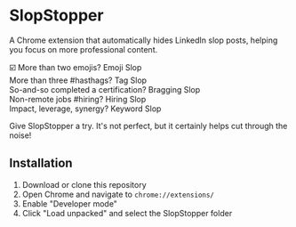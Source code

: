 # SlopStopper

A Chrome extension that automatically hides LinkedIn slop posts, helping you focus on more professional content.

☑️ More than two emojis? Emoji Slop  
More than three #hasthags? Tag Slop  
So-and-so completed a certification? Bragging Slop  
Non-remote jobs #hiring? Hiring Slop  
Impact, leverage, synergy? Keyword Slop

Give SlopStopper a try. It's not perfect, but it certainly helps cut through the noise!

## Installation

1. Download or clone this repository
2. Open Chrome and navigate to `chrome://extensions/`
3. Enable "Developer mode"
4. Click "Load unpacked" and select the SlopStopper folder
